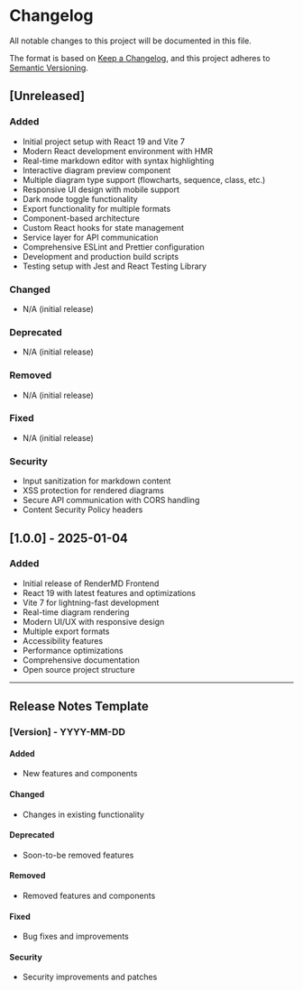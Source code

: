 # Changelog

All notable changes to this project will be documented in this file.

The format is based on [Keep a Changelog](https://keepachangelog.com/en/1.0.0/),
and this project adheres to [Semantic Versioning](https://semver.org/spec/v2.0.0.html).

## [Unreleased]

### Added
- Initial project setup with React 19 and Vite 7
- Modern React development environment with HMR
- Real-time markdown editor with syntax highlighting
- Interactive diagram preview component
- Multiple diagram type support (flowcharts, sequence, class, etc.)
- Responsive UI design with mobile support
- Dark mode toggle functionality
- Export functionality for multiple formats
- Component-based architecture
- Custom React hooks for state management
- Service layer for API communication
- Comprehensive ESLint and Prettier configuration
- Development and production build scripts
- Testing setup with Jest and React Testing Library

### Changed
- N/A (initial release)

### Deprecated
- N/A (initial release)

### Removed
- N/A (initial release)

### Fixed
- N/A (initial release)

### Security
- Input sanitization for markdown content
- XSS protection for rendered diagrams
- Secure API communication with CORS handling
- Content Security Policy headers

## [1.0.0] - 2025-01-04

### Added
- Initial release of RenderMD Frontend
- React 19 with latest features and optimizations
- Vite 7 for lightning-fast development
- Real-time diagram rendering
- Modern UI/UX with responsive design
- Multiple export formats
- Accessibility features
- Performance optimizations
- Comprehensive documentation
- Open source project structure

---

## Release Notes Template

### [Version] - YYYY-MM-DD

#### Added
- New features and components

#### Changed
- Changes in existing functionality

#### Deprecated
- Soon-to-be removed features

#### Removed
- Removed features and components

#### Fixed
- Bug fixes and improvements

#### Security
- Security improvements and patches
